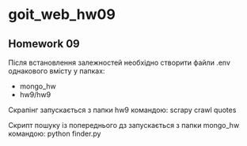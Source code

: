 # goit_web_hw09
## Homework 09

Після встановлення залежностей необхідно створити файли .env однакового вмісту
у папках:
- mongo_hw
- hw9/hw9

Скрапінг запускається з папки hw9 командою:
    scrapy crawl quotes

Скрипт пошуку із попереднього дз запускається з папки mongo_hw командою:
    python finder.py
